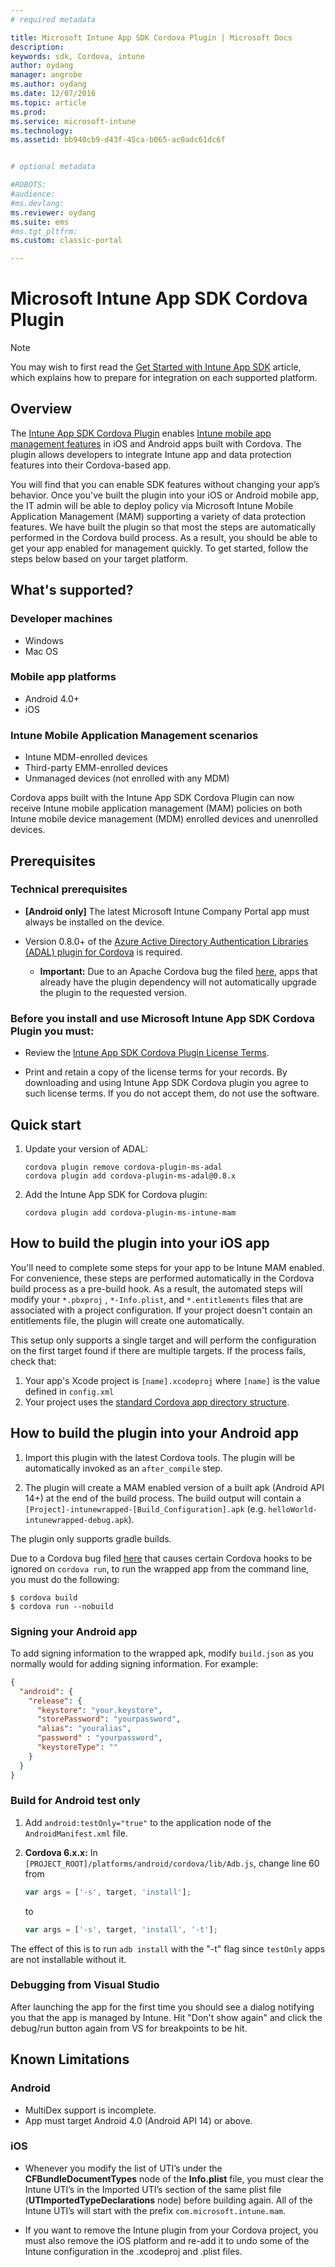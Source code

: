 ```yaml
---
# required metadata

title: Microsoft Intune App SDK Cordova Plugin | Microsoft Docs
description:
keywords: sdk, Cordova, intune
author: oydang
manager: angrobe
ms.author: oydang
ms.date: 12/07/2016
ms.topic: article
ms.prod:
ms.service: microsoft-intune
ms.technology:
ms.assetid: bb940cb9-d43f-45ca-b065-ac0adc61dc6f


# optional metadata

#ROBOTS:
#audience:
#ms.devlang:
ms.reviewer: oydang
ms.suite: ems
#ms.tgt_pltfrm:
ms.custom: classic-portal

---
```

# ﻿Microsoft Intune App SDK Cordova Plugin

> [!NOTE]
> You may wish to first read the [Get Started with Intune App SDK](intune-app-sdk-get-started.md) article, which explains how to prepare for integration on each supported platform.


## Overview

The [Intune App SDK Cordova Plugin](https://github.com/msintuneappsdk/cordova-plugin-ms-intune-mam) enables [Intune mobile app management features](/intune/deploy-use/protect-app-data-using-mobile-app-management-policies-with-microsoft-intune) in iOS and Android apps built with Cordova. The plugin allows developers to integrate Intune app and data protection features into their Cordova-based app.

You will find that you can enable SDK features without changing your app’s behavior. Once you've built the plugin into your iOS or Android mobile app, the IT admin will be able to deploy policy via Microsoft Intune Mobile Application Management (MAM) supporting a variety of data protection features. We have built the plugin so that most the steps are automatically performed in the Cordova build process. As a result, you should be able to get your app enabled for management quickly. To get started, follow the steps below based on your target platform.




## What's supported?

### Developer machines
* Windows
* Mac OS


### Mobile app platforms
* Android 4.0+
* iOS

### Intune Mobile Application Management scenarios

* Intune MDM-enrolled devices
* Third-party EMM-enrolled devices
* Unmanaged devices (not enrolled with any MDM)

Cordova apps built with the Intune App SDK Cordova Plugin can now receive Intune mobile application management (MAM) policies on both Intune mobile device management (MDM) enrolled devices and unenrolled devices.



## Prerequisites

### Technical prerequisites

* **[Android only]** The latest Microsoft Intune Company Portal app must always be installed on the device.


* Version 0.8.0+ of the [Azure Active Directory Authentication Libraries (ADAL) plugin for Cordova](https://github.com/AzureAD/azure-activedirectory-library-for-cordova) is required.
  * **Important:** Due to an Apache Cordova bug the filed [here](https://issues.apache.org/jira/browse/CB-6227?jql=text%20~%20%22plugin%20dependency%22), apps that already have the plugin dependency will not automatically upgrade the plugin to the requested version.


### Before you install and use Microsoft Intune App SDK Cordova Plugin you **must**:

* Review the [Intune App SDK Cordova Plugin License Terms](https://github.com/msintuneappsdk/cordova-plugin-ms-intune-mam/blob/master/Intune_App_SDK_Cordova_plugin_RTM_license.pdf).

* Print and retain a copy of the license terms for your records. By downloading and using Intune App SDK Cordova plugin you agree to such license terms.  If you do not accept them, do not use the software.


## Quick start

1. Update your version of ADAL:

	```
	cordova plugin remove cordova-plugin-ms-adal
	cordova plugin add cordova-plugin-ms-adal@0.8.x
	```

2. Add the Intune App SDK for Cordova plugin:

	```
	cordova plugin add cordova-plugin-ms-intune-mam
	```

## How to build the plugin into your iOS app

You'll need to complete some steps for your app to be Intune MAM enabled. For convenience, these steps are performed automatically in the Cordova build process as a pre-build hook. As a result, the automated steps will modify your `*.pbxproj` , `*-Info.plist`, and `*.entitlements` files that are associated with a project configuration. If your project doesn't contain an entitlements file, the plugin will create one automatically.

This setup only supports a single target and will perform the configuration on the first target found if there are multiple targets. If the process fails, check that:

1. Your app's Xcode project is `[name].xcodeproj` where `[name]` is the value defined in `config.xml`
2. Your project uses the [standard Cordova app directory structure](https://cordova.apache.org/docs/en/latest/reference/cordova-cli/index.html#directory-structure).

## How to build the plugin into your Android app

1. Import this plugin with the latest Cordova tools. The plugin will be automatically invoked as an `after_compile` step.

2. The plugin will create a MAM enabled version of a built apk (Android API 14+) at the end of the build process. The build output will contain a `[Project]-intunewrapped-[Build_Configuration].apk` (e.g. `helloWorld-intunewrapped-debug.apk`).

The plugin only supports gradle builds.

Due to a Cordova bug filed [here](https://issues.apache.org/jira/browse/CB-9434) that causes certain Cordova hooks to be ignored on `cordova run`, to run the wrapped app from the command line, you must do the following:

```
$ cordova build
$ cordova run --nobuild
```


### Signing your Android app
To add signing information to the wrapped apk, modify `build.json` as you normally would for adding signing information. For example:
```json
{
  "android": {
    "release": {
      "keystore": "your.keystore",
      "storePassword": "yourpassword",
      "alias": "youralias",
      "password" : "yourpassword",
      "keystoreType": ""
    }
  }
}
```

### Build for Android test only

1. Add `android:testOnly="true"` to the application node of the `AndroidManifest.xml` file.


2. **Cordova 6.x.x:** In `[PROJECT_ROOT]/platforms/android/cordova/lib/Adb.js`, change line 60 from

	```javascript
	var args = ['-s', target, 'install'];
	```
	to
	```javascript
	var args = ['-s', target, 'install', '-t'];
	```

The effect of this is to run `adb install` with the "-t" flag since `testOnly` apps are not installable without it.

### Debugging from Visual Studio
After launching the app for the first time you should see a dialog notifying you that the app is managed by Intune. Hit "Don't show again" and click the debug/run button again from VS for breakpoints to be hit.

## Known Limitations
### Android
* MultiDex support is incomplete.
* App must target Android 4.0 (Android API 14) or above.

### iOS
* Whenever you modify the list of UTI’s under the **CFBundleDocumentTypes** node of the **Info.plist** file, you must clear the Intune UTI’s in the Imported UTI’s section of the same plist file (**UTImportedTypeDeclarations** node) before building again. All of the Intune UTI’s will start with the prefix `com.microsoft.intune.mam`.

* If you want to remove the Intune plugin from your Cordova project, you must also remove the iOS platform and re-add it to undo some of the Intune configuration in the .xcodeproj and .plist files.
